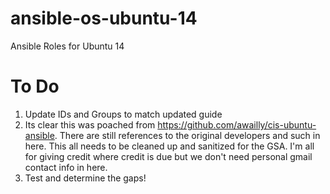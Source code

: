 # ansible-os-ubuntu-14
Ansible Roles for Ubuntu 14

# To Do

1. Update IDs and Groups to match updated guide
2. Its clear this was poached from https://github.com/awailly/cis-ubuntu-ansible. There are still references to the original developers and such in here. This all needs to be cleaned up and sanitized for the GSA. I'm all for giving credit where credit is due but we don't need personal gmail contact info in here.
3. Test and determine the gaps!
